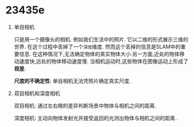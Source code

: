 # 23435e

1. 单目相机

    只是用一个摄像头的相机. 例如我们生活中的照片. 它以二维的形式展示三维的世界. 在这个过程中丢掉了一个`深度`维度. 然而这个丢掉的信息是SLAM中的重要信息. 在这种情况下,无法确定物体的真实物体大小.另一方面,近处的物体移动速度快,远处的物体移动速度慢. 当相机运动时,这些物体在图像运动上形成了 **视差**.

	**尺度的不确定性**: 单目相机无法凭照片确定真实尺度.

1. 双目相机和深度相机

 	双目相机: 通过左右眼的差异判断场景中物体与相机之间的距离.

	深度相机: 主动向物体发射光并接受返回的光测出物体与相机之间的距离 .